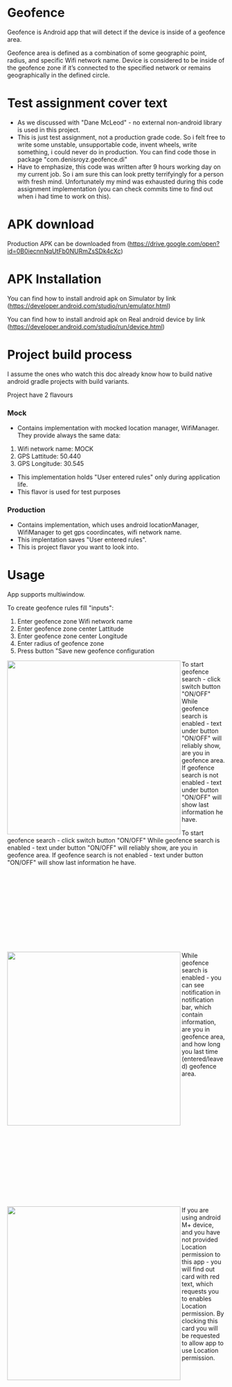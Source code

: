 # Geofence

Geofence is Android app that will detect if the device is inside of a geofence area.

Geofence area is defined as a combination of some geographic point, radius, and specific Wifi network name. 
Device is considered to be inside of the geofence zone if it’s connected to the specified network or remains 
geographically in the defined circle.

# Test assignment cover text

* As we discussed with "Dane McLeod" - no external non-android library is used in this project.
* This is just test assignment, not a production grade code. So i felt free to write some unstable,
unsupportable code, invent wheels, write something, i could never do in production. You can find
code those in package "com.denisroyz.geofence.di"
* Have to emphasize, this code was written after 9 hours working day on my current job. So i
am sure this can look pretty terrifyingly for a person with fresh mind. Unfortunately my mind
was exhausted during this code assignment implementation (you can check commits time to find
out when i had time to work on this).

# APK download

Production APK can be downloaded from (https://drive.google.com/open?id=0B0iecnnNqUtFb0NURmZsSDk4cXc)

# APK Installation

You can find how to install android apk on Simulator by link (https://developer.android.com/studio/run/emulator.html)

You can find how to install android apk on Real android device by link (https://developer.android.com/studio/run/device.html)

# Project build process

I assume the ones who watch this doc already know how to build native android gradle projects with build variants.

Project have 2 flavours

### Mock 
* Contains implementation with mocked location manager, WifiManager. They provide always the same data:
1) Wifi network name: MOCK
2) GPS Lattitude: 50.440
3) GPS Longitude: 30.545
* This implementation holds "User entered rules" only during application life.
* This flavor is used for test purposes
 
### Production 
* Contains implementation, which uses android locationManager, WifiManager to get gps coordincates, 
wifi network name.
* This implentation saves "User entered rules".
* This is project flavor you want to look  into.

# Usage 

App supports multiwindow.

To create geofence rules fill "inputs":
1) Enter geofence zone Wifi network name
2) Enter geofence zone center Lattitude
3) Enter geofence zone center Longitude
4) Enter radius of geofence zone
5) Press button "Save new geofence configuration


<img align="left" height="400"   src="https://github.com/denis-royz/Geofence/blob/develop/screanshots/screanshot1.png">

To start geofence search - click switch button "ON/OFF"
While geofence search is enabled - text under button "ON/OFF" will reliably show, are you in geofence area.
If geofence search is not enabled - text under button "ON/OFF" will show last information he have.

To start geofence search - click switch button "ON/OFF"
While geofence search is enabled - text under button "ON/OFF" will reliably show, are you in geofence area.
If geofence search is not enabled - text under button "ON/OFF" will show last information he have.

<br /><br /><br /><br /><br /><br />
---
<img align="left" height="400"   src="https://github.com/denis-royz/Geofence/blob/develop/screanshots/screanshot4.png">
While geofence search is enabled - you can see notification in notification bar, which contain information, 
are you in geofence area, and how long you last time (entered/leaved) geofence area.

<br /><br /><br /><br /><br /><br /><br /><br /><br /><br />
---
<img align="left" height="400"  src="https://github.com/denis-royz/Geofence/blob/develop/screanshots/screanshot2.png">
If you are using android M+ device, and you have not provided Location permission to this app - you will find out
card with red text, which requests you to enables Location permission.
By clocking this card you will be requested to allow app to use Location permission.

